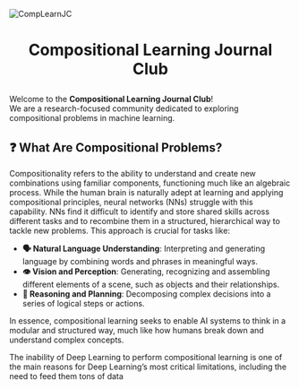 ![CompLearnJC](/CompLearnJC-logo.png#center)

# <p align="center"> Compositional Learning Journal Club </p>
Welcome to the **Compositional Learning Journal Club**!\
We are a research-focused community dedicated to exploring compositional problems in machine learning.

## ❓ What Are Compositional Problems?

Compositionality refers to the ability to understand and create new combinations using familiar components, functioning much like an algebraic process. While the human brain is naturally adept at learning and applying compositional principles, neural networks (NNs) struggle with this capability. NNs find it difficult to identify and store shared skills across different tasks and to recombine them in a structured, hierarchical way to tackle new problems. This approach is crucial for tasks like:

- **🗣️ Natural Language Understanding**: Interpreting and generating language by combining words and phrases in meaningful ways.
- **👁️ Vision and Perception**: Generating, recognizing and assembling different elements of a scene, such as objects and their relationships.
- **🧩 Reasoning and Planning**: Decomposing complex decisions into a series of logical steps or actions.

In essence, compositional learning seeks to enable AI systems to think in a modular and structured way, much like how humans break down and understand complex concepts.

The inability of Deep Learning to perform compositional learning is one of the main reasons for Deep Learning’s most critical limitations, including the need to feed them tons of data


